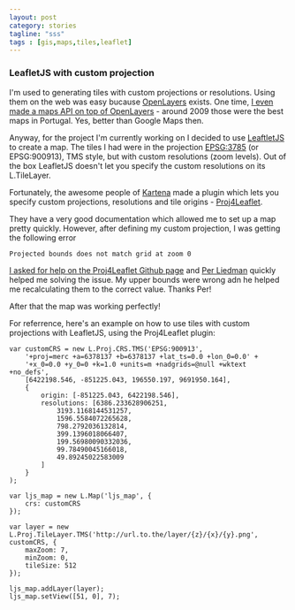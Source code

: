 ```yaml
---
layout: post
category: stories
tagline: "sss"
tags : [gis,maps,tiles,leaflet]
---
```


### LeafletJS with custom projection ###

I'm used to generating tiles with custom projections or resolutions. Using them on the web was easy bucause [OpenLayers](http://openlayers.org/ "OpenLayers") exists. One time, [I even made a maps API on top of OpenLayers](http://api.mapas.sapo.pt/ "API SAPO Mapas") - around 2009 those were the best maps in Portugal. Yes, better than Google Maps then.

Anyway, for the project I'm currently working on I decided to use [LeaftletJS](http://leafletjs.com/ "LeafletJS") to create a map. The tiles I had were in the projection [EPSG:3785](http://spatialreference.org/ref/epsg/3785/) (or EPSG:900913), TMS style, but with custom resolutions (zoom levels). Out of the box LeafletJS doesn't let you specify the custom resolutions on its L.TileLayer.

Fortunately, the awesome people of [Kartena](http://blog.kartena.se/ "Kartena") made a plugin which lets you specify custom projections, resolutions and tile origins - [Proj4Leaflet](https://github.com/kartena/Proj4Leaflet).

They have a very good documentation which allowed me to set up a map pretty quickly. However, after defining my custom projection, I was getting the following error

    Projected bounds does not match grid at zoom 0

[I asked for help on the Proj4Leaflet Github page](https://github.com/kartena/Proj4Leaflet/issues/31) and [Per Liedman](https://github.com/perliedman) quickly helped me solving the issue. My upper bounds were wrong adn he helped me recalculating them to the correct value. Thanks Per!

After that the map was working perfectly!

For referrence, here's an example on how to use tiles with custom projections with LeafletJS, using the Proj4Leaflet plugin:

    var customCRS = new L.Proj.CRS.TMS('EPSG:900913',
        '+proj=merc +a=6378137 +b=6378137 +lat_ts=0.0 +lon_0=0.0' + 
        '+x_0=0.0 +y_0=0 +k=1.0 +units=m +nadgrids=@null +wktext  +no_defs', 
        [6422198.546, -851225.043, 196550.197, 9691950.164], 
        {
            origin: [-851225.043, 6422198.546],
            resolutions: [6386.233628906251,
                3193.1168144531257,
                1596.5584072265628,
                798.2792036132814,
                399.1396018066407,
                199.56980090332036,
                99.78490045166018,
                49.89245022583009
            ]
        }
    );

    var ljs_map = new L.Map('ljs_map', {
        crs: customCRS
    });

    var layer = new L.Proj.TileLayer.TMS('http://url.to.the/layer/{z}/{x}/{y}.png', customCRS, {
        maxZoom: 7,
        minZoom: 0,
        tileSize: 512
    });

    ljs_map.addLayer(layer);
    ljs_map.setView([51, 0], 7);



